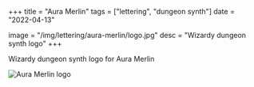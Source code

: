 +++
title = "Aura Merlin"
tags = ["lettering", "dungeon synth"]
date = "2022-04-13"

image = "/img/lettering/aura-merlin/logo.jpg"
desc = "Wizardy dungeon synth logo"
+++

Wizardy dungeon synth logo for Aura Merlin

![Aura Merlin logo](/img/lettering/aura-merlin/logo.jpg "Aura Merlin logo")
